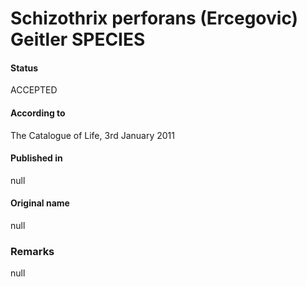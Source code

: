 # Schizothrix perforans (Ercegovic) Geitler SPECIES

#### Status
ACCEPTED

#### According to
The Catalogue of Life, 3rd January 2011

#### Published in
null

#### Original name
null

### Remarks
null